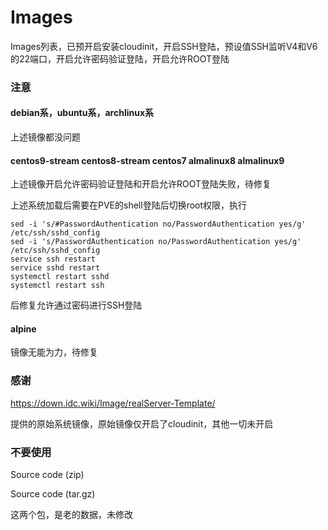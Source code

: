 # Images

Images列表，已预开启安装cloudinit，开启SSH登陆，预设值SSH监听V4和V6的22端口，开启允许密码验证登陆，开启允许ROOT登陆

### 注意

#### debian系，ubuntu系，archlinux系 

上述镜像都没问题

#### centos9-stream centos8-stream centos7 almalinux8 almalinux9 

上述镜像开启允许密码验证登陆和开启允许ROOT登陆失败，待修复

上述系统加载后需要在PVE的shell登陆后切换root权限，执行

```
sed -i 's/#PasswordAuthentication no/PasswordAuthentication yes/g' /etc/ssh/sshd_config
sed -i 's/PasswordAuthentication no/PasswordAuthentication yes/g' /etc/ssh/sshd_config
service ssh restart
service sshd restart
systemctl restart sshd
systemctl restart ssh
```

后修复允许通过密码进行SSH登陆

#### alpine

镜像无能为力，待修复

### 感谢

https://down.idc.wiki/Image/realServer-Template/

提供的原始系统镜像，原始镜像仅开启了cloudinit，其他一切未开启

### 不要使用

Source code (zip)

Source code (tar.gz) 

这两个包，是老的数据，未修改
